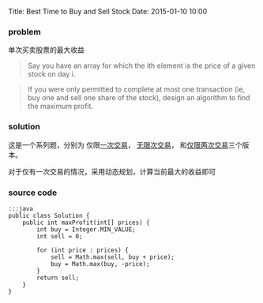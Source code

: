 Title: Best Time to Buy and Sell Stock
Date: 2015-01-10 10:00

### problem
单次买卖股票的最大收益
>Say you have an array for which the ith element is the price of a given stock on day i.

>If you were only permitted to complete at most one transaction (ie, buy one and sell one share of the stock), design an algorithm to find the maximum profit.

### solution
这是一个系列题，分别为
仅限[一次交易](/leetcode/best-time-to-buy-and-sell-stock.html)，
[无限次交易](/leetcode/best-time-to-buy-and-sell-stock-ii.html)，
和[仅限两次交易](/leetcode/best-time-to-buy-and-sell-stock-iii.html)三个版本。

对于仅有一次交易的情况，采用动态规划，计算当前最大的收益即可

### source code
    :::java
    public class Solution {
        public int maxProfit(int[] prices) {
            int buy = Integer.MIN_VALUE;
            int sell = 0;

            for (int price : prices) {
                sell = Math.max(sell, buy + price);
                buy = Math.max(buy, -price);
            }
            return sell;
        }
    }
